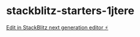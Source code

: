 # stackblitz-starters-1jtere

[Edit in StackBlitz next generation editor ⚡️](https://stackblitz.com/~/github.com/AEAL117/stackblitz-starters-1jtere)